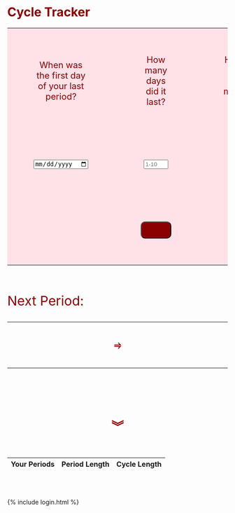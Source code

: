 <head>
<style>
.none {
  display: none;
}
span {
  color: dark red;
  font-size: 30px;
}
h1 .title {
  color: darkred;
}
button {
  padding: 10px;
  background-color: darkred;
  border-radius: 10px;
  text-align: center;
  justify-content: center;
  color: darkred;
}
input {
  color: black;
}
.tracker td {
  padding: 60px;
  width: 33.3%;
  text-align: center;
  color: darkred;
  font-size: 20px;
  border: none;
}
.tracker {
  background-color: #ffe1e8;
  border: none;
}
.date td {
  padding: 20px;
  width: 250px;;
}
.unhealthy {
  display: inline-block;
  font-size: 20px;
  border-color: darkred;
  padding: 20px;
  color: darkred;
}
a {
  color: black;
}
a.hover a.focus {
  background: none;
}
</style>
</head>
<body>


<h1 style="color:darkred;" >Cycle Tracker</h1>


<div>
  <form class="tracker">
    <table align="center" style="border:none;">
      <tr id="q">
        <td>When was the first day of your last period?</td>
        <td>How many days did it last?</td>
        <td>How long is your usual menstrual cycle?</td>
      </tr>
      <!--collect user input-->
      <tr id="input">
        <td><input type="date" id="lastperiod" required></td>
        <td><input type="number" id="periodlength" step="1" min="1" max="10" placeholder="1-10" required/></td>
        <td><input type="number" id="cyclelength" step="1" min="10" max="50" placeholder="10-50" required/></td>
      </tr>
      <tr>
        <td></td>
        <td>
          <button class="track" type="button" onclick="printDate(); addData()">
            TRACK
          </button>
        </td>
      </tr>
    </table>
  </form>
</div>
<br>
<div class="date">
  <p style="font-size: 30px; color: darkred;">Next Period:</p>
  <table>
    <tr>
      <td>
        <span id="nextperiod"></span>
      </td>
      <td>
        <p style="text-align: center; color: darkred; font-weight:bolder; font-size: 20px;">&#x2964;</p>
      </td>
      <td>
        <span id="nextperiodend"></span>
      </td>
    </tr>
  </table>
  <br>
  <span class="unhealthy" id="unhealthy"></span>
</div>
  <h1 style="text-align: center; color: darkred;" >&#65086;</h1>
<br>
<script>
  // print date of next period
  function printDate() {
    // get user inputs
    const x = document.getElementById("lastperiod").value;
    var y = document.getElementById("cyclelength").value;
    const z = document.getElementById("periodlength").value;
    // calculate date
    var resDate = new Date(x);
    resDate.setDate(resDate.getDate() + parseInt(y));
    var year = resDate.getUTCFullYear();
    var month = resDate.getUTCMonth() + 1;
    var startdate = resDate.getUTCDate();
    // print dates onto site
    const periodstart = `${month}/${startdate}/${year}`;
    document.getElementById("nextperiod").innerHTML = periodstart
    var enddate = resDate.getUTCDate() + parseInt(z);
    const periodend = `${month}/${enddate}/${year}`
    document.getElementById("nextperiodend").innerHTML = periodend
    // conditional for if period has unhealthy schedule
    if(parseInt(z) <= 2) {
      document.getElementById("unhealthy").innerHTML = "NOTICE: Your period is abnormally short. This may be a sign of some health concerns.   <a href=\"https://www.everydayhealth.com/pms/short-periods.aspx#:~:text=A%20short%20menstrual%20period%20might,even%20a%20serious%20medical%20problem.\">Learn More</a>" ;
    }
  }
</script>
<!--table displaying data from database-->
<table>
  <thead>
  <tr>
    <th>Your Periods</th>
    <th>Period Length</th>
    <th>Cycle Length</th>
  </tr>
  </thead>
  <tbody id="periodresult">
    <!-- javascript generated data -->
  </tbody>
</table>
<br><br>
<script>
  // prepare HTML result container for new output
  const resultContainer = document.getElementById("periodresult");
  // prepare URL's to allow easy switch from deployment and localhost
  const url = "http://localhost:8087/api/periods"
  // const url = "https://flowhealth.duckdns.org/api/periods"
  const create_fetch = url + '/create';
  const read_fetch = url + "/";
  // Load users on page entry
  read_users();
  // Display User Table, data is fetched from Backend Database
  function read_users() {
    // prepare fetch options
    const read_options = {
      method: 'GET', // *GET, POST, PUT, DELETE, etc.
      mode: 'cors', // no-cors, *cors, same-origin
      cache: 'default', // *default, no-cache, reload, force-cache, only-if-cached
      credentials: 'omit', // include, *same-origin, omit
      headers: {
        'Content-Type': 'application/json'
      },
    };
    // fetch the data from API
    fetch(read_fetch, read_options)
      // response is a RESTful "promise" on any successful fetch
      .then(response => {
        // check for response errors
        if (response.status !== 200) {
            const errorMsg = 'Database read error: ' + response.status;
            console.log(errorMsg);
            const tr = document.createElement("tr");
            const td = document.createElement("td");
            td.innerHTML = errorMsg;
            tr.appendChild(td);
            resultContainer.appendChild(tr);
            return;
        }
        // valid response will have json data
        response.json().then(data => {
            console.log(data);
            for (let row in data) {
              console.log(data[row]);
              add_row(data[row]);
            }
        })
    })
    // catch fetch errors (ie ACCESS to server blocked)
    .catch(err => {
      console.error(err);
      const tr = document.createElement("tr");
      const td = document.createElement("td");
      td.innerHTML = err;
      tr.appendChild(td);
      resultContainer.appendChild(tr);
    });
  }
  function create_user(nextP, periodL, cycleL){
    const body = {
        // nextperiod: document.getElementById("lastperiod").value,
        // periodlength: document.getElementById("periodlength").value,
        // cyclelength: document.getElementById("cyclelength").value,
        nextperiod: nextP,
        periodlength: periodL,
        cyclelength: cycleL
    };
    //alert(body.toString());
    const requestOptions = {
        method: 'POST',
        body: JSON.stringify(body),
        headers: {
            "content-type": "application/json",
            'Authorization': 'Bearer my-token',
        },
    };
    // URL for Create API
    // Fetch API call to the database to create a new user
    fetch(create_fetch, requestOptions)
      .then(response => {
        // trap error response from Web API
        if (response.status !== 200) {
          const errorMsg = 'Database create error: ' + response.status;
          console.log(errorMsg);
          const tr = document.createElement("tr");
          const td = document.createElement("td");
          td.innerHTML = errorMsg;
          tr.appendChild(td);
          resultContainer.appendChild(tr);
          return;
        }
        // response contains valid result
        response.json().then(data => {
            console.log(data);
            // add_row(data);
        })
    })
  }
  function add_row(data) {
    const tr = document.createElement("tr");
    const nextperiod = document.createElement("td");
    const periodlength = document.createElement("td");
    const cyclelength = document.createElement("td");
    // obtain data that is specific to the API
    nextperiod.innerHTML = data.nextperiod;
    periodlength.innerHTML = data.periodlength;
    cyclelength.innerHTML = data.cyclelength;
    console.log(data)
    // add HTML to container
    tr.appendChild(nextperiod);
    tr.appendChild(periodlength);
    tr.appendChild(cyclelength);
    resultContainer.appendChild(tr); 
  }
  function addData(){
    if(document.getElementById("lastperiod").value&&document.getElementById("periodlength").value&&document.getElementById("cyclelength").value)
      myData = {"nextperiod": document.getElementById("lastperiod").value, "periodlength": document.getElementById("periodlength").value, "cyclelength": document.getElementById("cyclelength").value};
    add_row(myData);
    create_user(myData.nextperiod, myData.periodlength, myData.cyclelength);
    }
 

</script>

{% include login.html %}


</body>



